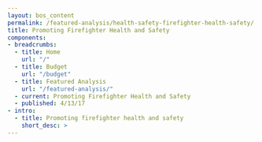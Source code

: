 ```yaml
---
layout: bos_content
permalink: /featured-analysis/health-safety-firefighter-health-safety/
title: Promoting Firefighter Health and Safety
components:
- breadcrumbs:
  - title: Home
    url: "/"
  - title: Budget
    url: "/budget"
  - title: Featured Analysis
    url: "/featured-analysis/"
  - current: Promoting Firefighter Health and Safety
  - published: 4/13/17
- intro:
  - title: Promoting firefighter health and safety
    short_desc: >
---
```


